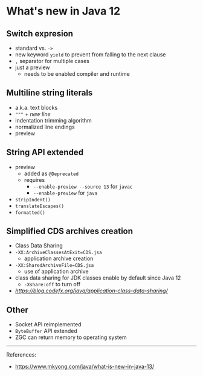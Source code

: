 # What's new in Java 12

## Switch expresion

* standard vs. `->`
* new keyword `yield` to prevent from falling to the next clause
* `,` separator for multiple cases
* just a preview
  * needs to be enabled compiler and runtime

## Multiline string literals

* a.k.a. text blocks
* `"""` + *new line*
* indentation trimming algorithm
* normalized line endings
* preview

## String API extended

* preview
  * added as `@Deprecated`
  * requires
    * `--enable-preview --source 13` for `javac`
    * `--enable-preview` for `java`
* `stripIndent()`
* `translateEscapes()`
* `formatted()`


## Simplified CDS archives creation

* Class Data Sharing
* `-XX:ArchiveClassesAtExit=CDS.jsa`
  * application archive creation
* `-XX:SharedArchiveFile=CDS.jsa`
  * use of application archive
* class data sharing for JDK classes enable by default since Java 12
  * `-Xshare:off` to turn off
* *https://blog.codefx.org/java/application-class-data-sharing/*

## Other

* Socket API reimplemented
* `ByteBuffer` API extended
* ZGC can return memory to operating system

---
References:  
* https://www.mkyong.com/java/what-is-new-in-java-13/